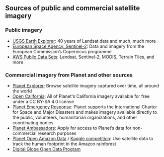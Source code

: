 ## Sources of public and commercial satellite imagery

### Public imagery
* [USGS Earth Explorer](https://earthexplorer.usgs.gov/): 40 years of Landsat data and much, much more
* [European Space Agency: Sentinel-2](http://www.esa.int/Our_Activities/Observing_the_Earth/Copernicus/Sentinel-2): Data and imagery from the European Commission’s Copernicus programme
* [AWS Public Data Sets](https://aws.amazon.com/public-datasets/): Landsat, Sentinel-2, MODIS, Terrain Tiles, and more

### Commercial imagery from Planet and other sources
* [Planet Explorer](https://www.planet.com/explorer/): Browse satellite imagery captured over time, all around the world
* [Open California](https://www.planet.com/products/open-california/): All of Planet's California imagery available for free under a CC BY-SA 4.0 license
* [Planet Emergency Response](https://www.planet.com/disasterdata/datasets/): Planet supports the International Charter for Space and Major Disasters and makes imagery available directly to the public, volunteers, humanitarian organizations, and other coordinating bodies
* [Planet Ambassadors](https://www.planet.com/products/education-and-research/): Apply for access to Planet’s data for non-commercial research purposes
* [Planet Open Amazon Data](https://github.com/planetlabs/planet-amazon-deforestation) / [Kaggle competition](https://www.kaggle.com/c/planet-understanding-the-amazon-from-space/discussion/32091): Use satellite data to track the human footprint in the Amazon rainforest
* [Digital Globe Open Data Program](https://www.digitalglobe.com/opendata)
 

